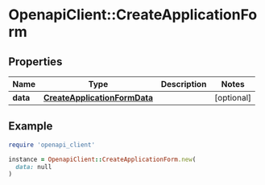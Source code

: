 # OpenapiClient::CreateApplicationForm

## Properties

| Name | Type | Description | Notes |
| ---- | ---- | ----------- | ----- |
| **data** | [**CreateApplicationFormData**](CreateApplicationFormData.md) |  | [optional] |

## Example

```ruby
require 'openapi_client'

instance = OpenapiClient::CreateApplicationForm.new(
  data: null
)
```

